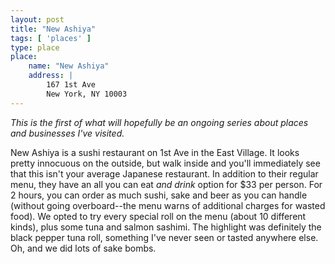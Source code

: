 ```yaml
---
layout: post
title: "New Ashiya"
tags: [ 'places' ]
type: place
place:
    name: "New Ashiya"
    address: |
        167 1st Ave
        New York, NY 10003
---
```


_This is the first of what will hopefully be an ongoing series about places and businesses I've visited._

New Ashiya is a sushi restaurant on 1st Ave in the East Village. It looks pretty innocuous on the outside, but walk inside and you'll immediately see that this isn't your average Japanese restaurant. In addition to their regular menu, they have an all you can eat _and drink_ option for $33 per person. For 2 hours, you can order as much sushi, sake and beer as you can handle (without going overboard--the menu warns of additional charges for wasted food). We opted to try every special roll on the menu (about 10 different kinds), plus some tuna and salmon sashimi. The highlight was definitely the black pepper tuna roll, something I've never seen or tasted anywhere else. Oh, and we did lots of sake bombs.
